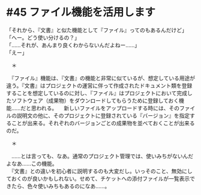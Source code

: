 # #45 ファイル機能を活用します
「それから、『文書』と似た機能として『ファイル』ってのもあるんだけど」  
「へー。どう使い分けるの？」  
「……それが、あんまり良くわからないんだよねー……」  
「えー」

　＊

　『ファイル』機能は、『文書』の機能と非常に似ているが、想定している用途が違う。『文書』はプロジェクトの運営に伴って作成されたドキュメント類を登録することを想定しているのに対し、『ファイル』はプロジェクトにおいて完成したソフトウェア（成果物）をダウンロードしてもらうために登録しておく機能……だと思われる。
　新しいファイルをアップロードする時には、そのファイルの説明文の他に、そのプロジェクトに登録されている『バージョン』を指定することが出来る。それぞれのバージョンごとの成果物を並べておくことが出来るのだ。

　＊

　……とは言っても、なあ。通常のプロジェクト管理では、使いみちがないんだよなあ……この機能。  
　『文書』との違いを初心者に説明するのも大変だし。いっそのこと、無効にしておくのが良いかもしれない。せめて、チケットへの添付ファイルが一覧表示できたら、色々使いみちもあるのになあ……。
